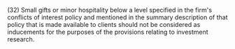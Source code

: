 (32) Small gifts or minor hospitality below a level specified in the firm's conflicts of interest policy and mentioned in the summary description of that policy that is made available to clients should not be considered as inducements for the purposes of the provisions relating to investment research.